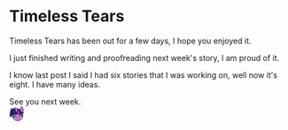 # Timeless Tears

Timeless Tears has been out for a few days, I hope you enjoyed it.

I just finished writing and proofreading next week's story, I am proud of it.

I know last post I said I had six stories that I was working on, well now it's eight. I have many ideas.

See you next week.  
![:twilightsmile:](../../ponies/emotes/twilightsmile.png)
